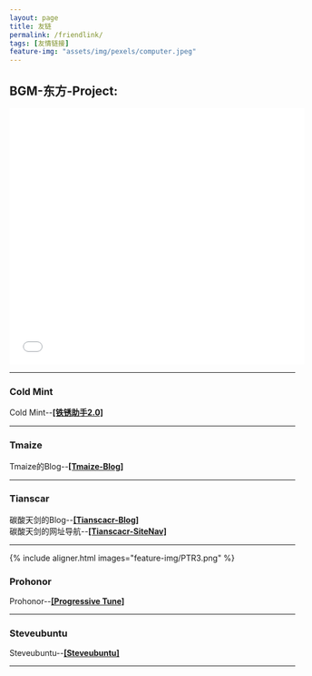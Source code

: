 ```yaml
---
layout: page
title: 友链
permalink: /friendlink/
tags: [友情链接]
feature-img: "assets/img/pexels/computer.jpeg"
---
```

## BGM-东方-Project:
<iframe frameborder="no" border="0" marginwidth="0" marginheight="0" width=520 height=450 src="//music.163.com/outchain/player?type=0&id=320880951&auto=1&height=430"></iframe>

---
### Cold Mint
Cold Mint--[**[铁锈助手2.0]**](https://www.coolapk.com/apk/com.coldmint.rust.pro)

---
### Tmaize
Tmaize的Blog--[**[Tmaize-Blog]**](https://blog.tmaize.net/)

---
### Tianscar

碳酸天剑的Blog--[**[Tianscacr-Blog]**](https://blog.tianscar.com)  
碳酸天剑的网址导航--[**[Tianscacr-SiteNav]**](https://sitenav.tianscar.com)

---
{% include aligner.html images="feature-img/PTR3.png" %}
### Prohonor
Prohonor--[**[Progressive Tune]**](https://progressive-tune.github.io/ptr/)  

---
### Steveubuntu
Steveubuntu--[**[Steveubuntu]**](https://steveubuntu0.github.io/)

---
